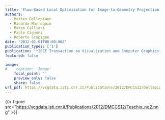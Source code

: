 ```yaml
---
title: 'Flow-Based Local Optimization for Image-to-Geometry Projection'
authors:
  - Matteo Dellepiane
  - Ricardo Marroquim
  - Marco Callieri
  - Paolo Cignoni
  - Roberto Scopigno
date: '2012-01-01T00:00:00Z'
publication_types: ['1']
publication: '*IEEE Transaction on Visualization and Computer Graphics*'
featured: false

image:
#    caption: 'Image'
    focal_point: ''
    preview_only: false
    share: false
url_pdf: https://vcgdata.isti.cnr.it/Publications/2012/DMCCS12/Dellepiane_et_al_Flowbased.pdf
---
```

{{< figure src="https://vcgdata.isti.cnr.it/Publications/2012/DMCCS12/Teschio_no2.png" >}}
